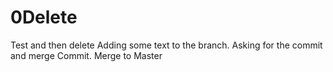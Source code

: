 # 0Delete
Test and then delete
Adding some text to the branch.
  Asking for the commit and merge
Commit.
Merge to Master
